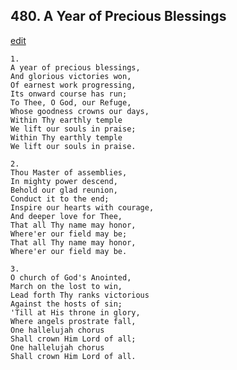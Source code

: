 
## 480.  A Year of Precious Blessings
[edit](https://docs.google.com/document/d/1V_Ls4sUlCigkvn1G_XOqew55iuL5FmEC/edit?mode=html)



    1.
    A year of precious blessings, 
    And glorious victories won, 
    Of earnest work progressing, 
    Its onward course has run; 
    To Thee, O God, our Refuge, 
    Whose goodness crowns our days, 
    Within Thy earthly temple 
    We lift our souls in praise; 
    Within Thy earthly temple 
    We lift our souls in praise. 

    2.
    Thou Master of assemblies, 
    In mighty power descend, 
    Behold our glad reunion, 
    Conduct it to the end; 
    Inspire our hearts with courage, 
    And deeper love for Thee, 
    That all Thy name may honor, 
    Where'er our field may be; 
    That all Thy name may honor, 
    Where'er our field may be. 

    3.
    O church of God's Anointed, 
    March on the lost to win, 
    Lead forth Thy ranks victorious 
    Against the hosts of sin; 
    'Till at His throne in glory, 
    Where angels prostrate fall, 
    One hallelujah chorus 
    Shall crown Him Lord of all; 
    One hallelujah chorus 
    Shall crown Him Lord of all.

